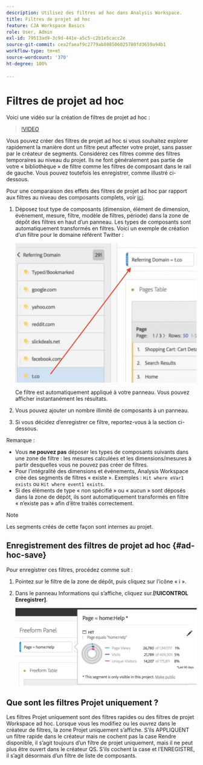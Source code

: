 ```yaml
---
description: Utilisez des filtres ad hoc dans Analysis Workspace.
title: Filtres de projet ad hoc
feature: CJA Workspace Basics
role: User, Admin
exl-id: 79513ad9-3c9d-441e-a5c5-c2b1e5cacc2e
source-git-commit: cea2faeaf9c2779ab808506025780fd3659a94b1
workflow-type: tm+mt
source-wordcount: '370'
ht-degree: 100%

---
```


# Filtres de projet ad hoc

Voici une vidéo sur la création de filtres de projet ad hoc :

>[!VIDEO](https://video.tv.adobe.com/v/23978/?quality=12)

Vous pouvez créer des filtres de projet ad hoc si vous souhaitez explorer rapidement la manière dont un filtre peut affecter votre projet, sans passer par le créateur de segments. Considérez ces filtres comme des filtres temporaires au niveau du projet. Ils ne font généralement pas partie de votre « bibliothèque » de filtre comme les filtres de composant dans le rail de gauche. Vous pouvez toutefois les enregistrer, comme illustré ci-dessous.

Pour une comparaison des effets des filtres de projet ad hoc par rapport aux filtres au niveau des composants complets, voir [ici](/help/components/filters/filters-overview.md).

1. Déposez tout type de composants (dimension, élément de dimension, événement, mesure, filtre, modèle de filtres, période) dans la zone de dépôt des filtres en haut dʼun panneau. Les types de composants sont automatiquement transformés en filtres.
Voici un exemple de création d’un filtre pour le domaine référent Twitter :

   ![](assets/ad-hoc1.png)

   Ce filtre est automatiquement appliqué à votre panneau. Vous pouvez afficher instantanément les résultats.

1. Vous pouvez ajouter un nombre illimité de composants à un panneau.
1. Si vous décidez d’enregistrer ce filtre, reportez-vous à la section ci-dessous.

Remarque :

* Vous **ne pouvez pas** déposer les types de composants suivants dans une zone de filtre : les mesures calculées et les dimensions/mesures à partir desquelles vous ne pouvez pas créer de filtres.
* Pour l’intégralité des dimensions et événements, Analysis Workspace crée des segments de filtres « existe ». Exemples : `Hit where eVar1 exists` ou `Hit where event1 exists`.
* Si des éléments de type « non spécifié » ou « aucun » sont déposés dans la zone de dépôt, ils sont automatiquement transformés en filtre « n’existe pas » afin d’être traités correctement.

>[!NOTE]
>
>Les segments créés de cette façon sont internes au projet.

## Enregistrement des filtres de projet ad hoc {#ad-hoc-save}

Pour enregistrer ces filtres, procédez comme suit :

1. Pointez sur le filtre de la zone de dépôt, puis cliquez sur l’icône « i ».
1. Dans le panneau Informations qui s’affiche, cliquez sur.**[!UICONTROL Enregistrer]**.

   ![](assets/segment-info.png)

## Que sont les filtres Projet uniquement ?

Les filtres Projet uniquement sont des filtres rapides ou des filtres de projet Workspace ad hoc. Lorsque vous les modifiez ou les ouvrez dans le créateur de filtres, la zone Projet uniquement s’affiche. S’ils APPLIQUENT un filtre rapide dans le créateur mais ne cochent pas la case Rendre disponible, il s’agit toujours d’un filtre de projet uniquement, mais il ne peut plus être ouvert dans le créateur QS. S’ils cochent la case et l’ENREGISTRE, il s’agit désormais d’un filtre de liste de composants.
